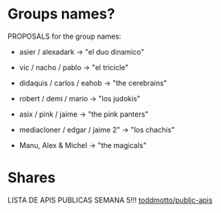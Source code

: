 # Groups names?

PROPOSALS for the group names:

- asier / alexadark -> "el duo dinamico"
- vic / nacho / pablo -> "el tricicle"
- didaquis / carlos / eahob -> "the cerebrains"
- robert / demi / mario -> "los judokis"
- asix / pink / jaime -> "the pink panters"
- mediacloner / edgar / jaime 2" -> "los chachis"

- Manu, Alex & Michel -> "the magicals"

# Shares

LISTA DE APIS PUBLICAS SEMANA 5!!!
[toddmotto/public-apis](https://github.com/toddmotto/public-apis)

